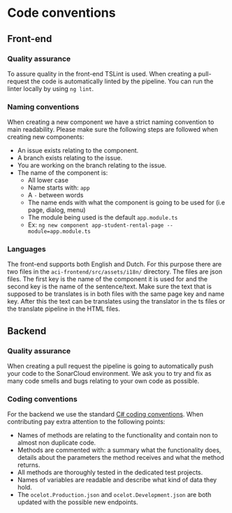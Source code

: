 # Code conventions
## Front-end
### Quality assurance
To assure quality in the front-end TSLint is used. When creating a pull-request the code is automatically linted by the pipeline. You can run the linter locally by using `ng lint`.


### Naming conventions
When creating a new component we have a strict naming convention to main readability. Please make sure the following steps are followed when creating new components:

* An issue exists relating to the component.
* A branch exists relating to the issue.
* You are working on the branch relating to the issue.
* The name of the component is:
	* All lower case
	* Name starts with: `app`
	* A `-` between words
	* The name ends with what the component is going to be used for (i.e page, dialog, menu)
	* The module being used is the default `app.module.ts`
	* Ex: `ng new component app-student-rental-page --module=app.module.ts`

### Languages
The front-end supports both English and Dutch. For this purpose there are two files in the `aci-frontend/src/assets/i18n/` directory. The files are json files. The first key is the name of the component it is used for and the second key is the name of the sentence/text. Make sure the text that is supposed to be translates is in both files with the same page key and name key. After this the text can be translates using the translator in the ts files or the translate pipeline in the HTML files.

## Backend
### Quality assurance
When creating a pull request the pipeline is going to automatically push your code to the SonarCloud environment. We ask you to try and fix as many code smells and bugs relating to your own code as possible.

### Coding conventions
For the backend we use the standard [C# coding conventions](https://docs.microsoft.com/en-us/dotnet/csharp/fundamentals/coding-style/coding-conventions). When contributing pay extra attention to the following points:

* Names of methods are relating to the functionality and contain non to almost non duplicate code.
* Methods are commented with: a summary what the functionality does, details about the parameters the method receives and what the method returns.
* All methods are thoroughly tested in the dedicated test projects.  
* Names of variables are readable and describe what kind of data they hold.
* The `ocelot.Production.json` and `ocelot.Development.json` are both updated with the possible new endpoints.
